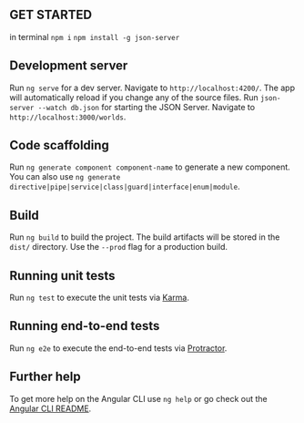 ## GET STARTED
in terminal 
`npm i`
`npm install -g json-server`

## Development server

Run `ng serve` for a dev server. Navigate to `http://localhost:4200/`. The app will automatically reload if you change any of the source files.
Run `json-server --watch db.json` for starting the JSON Server. Navigate to `http://localhost:3000/worlds`.

## Code scaffolding

Run `ng generate component component-name` to generate a new component. You can also use `ng generate directive|pipe|service|class|guard|interface|enum|module`.

## Build

Run `ng build` to build the project. The build artifacts will be stored in the `dist/` directory. Use the `--prod` flag for a production build.

## Running unit tests

Run `ng test` to execute the unit tests via [Karma](https://karma-runner.github.io).

## Running end-to-end tests

Run `ng e2e` to execute the end-to-end tests via [Protractor](http://www.protractortest.org/).

## Further help

To get more help on the Angular CLI use `ng help` or go check out the [Angular CLI README](https://github.com/angular/angular-cli/blob/master/README.md).
